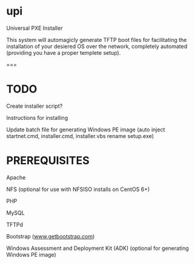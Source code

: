 upi
===

Universal PXE Installer

This system will automagicly generate TFTP boot files for facilitating the installation of your desiered OS over the network, completely automated (providing you have a proper templete setup).


===

TODO
===
Create installer script?

Instructions for installing

Update batch file for generating Windows PE image (auto inject startnet.cmd, installer.cmd, installer.vbs rename setup.exe)

PREREQUISITES
===
Apache

NFS (optional for use with NFSISO installs on CentOS 6+)

PHP

MySQL

TFTPd

Bootstrap (www.getbootstrap.com)

Windows Assessment and Deployment Kit (ADK) (optional for generating Windows PE image)
